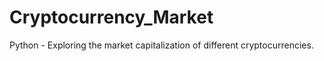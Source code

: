 # Cryptocurrency_Market
Python - Exploring the market capitalization of different cryptocurrencies.
